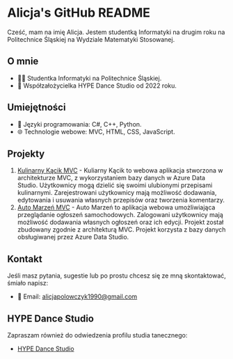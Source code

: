 # Alicja's GitHub README

Cześć, mam na imię Alicja. Jestem studentką Informatyki na drugim roku na Politechnice Śląskiej na Wydziale Matematyki Stosowanej.

## O mnie
- 👩‍🎓 Studentka Informatyki na Politechnice Śląskiej.
- 💃 Współzałożycielka HYPE Dance Studio od 2022 roku.

## Umiejętności
- 🚀 Języki programowania: C#, C++, Python.
- 🌐 Technologie webowe: MVC, HTML, CSS, JavaScript.

## Projekty
1. [Kulinarny Kącik MVC](https://github.com/AlicjaPolowczyk/Kulinarny-Kacik-MVC) - Kuliarny Kącik to webowa aplikacja stworzona w architekturze MVC, z wykorzystaniem bazy danych w Azure Data Studio. Użytkownicy mogą dzielić się swoimi ulubionymi przepisami kulinarnymi. Zarejestrowani użytkownicy mają możliwość dodawania, edytowania i usuwania własnych przepisów oraz tworzenia komentarzy.
2. [Auto Marzeń MVC](https://github.com/AlicjaPolowczyk/Auto-Marzen-MVC) - Auto Marzeń to aplikacja webowa umożliwiająca przeglądanie ogłoszeń samochodowych. Zalogowani użytkownicy mają możliwość dodawania własnych ogłoszeń oraz ich edycji. Projekt został zbudowany zgodnie z architekturą MVC. Projekt korzysta z bazy danych obsługiwanej przez Azure Data Studio.

## Kontakt
Jeśli masz pytania, sugestie lub po prostu chcesz się ze mną skontaktować, śmiało napisz:
- 📧 Email: alicjapolowczyk1990@gmail.com

## HYPE Dance Studio
Zapraszam również do odwiedzenia profilu studia tanecznego:
- [HYPE Dance Studio](https://hypedancestudio.pl/)
